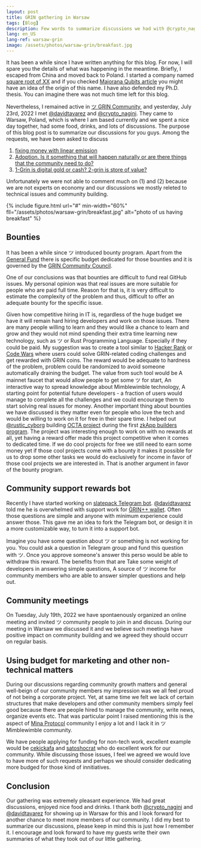```yaml
---
layout: post
title: GRIN gathering in Warsaw
tags: [Blog]
description: Few words to summarize discussions we had with @crypto_nagini and @davidtavarez on July 23, 2022 in Warsaw, Poland.
lang: en_US
lang-ref: warsaw-grin
image: /assets/photos/warsaw-grin/breakfast.jpg
---
```


It has been a while since I have written anything for this blog. For now, I will spare you the details of what was happening in the meantime. Briefly, I escaped from China and moved back to Poland. I started a company named [square root of XX](https://sqrtxx.com/) and if you checked [Majorana Qubits article](/2021/06/09/majorana-qubits/) you might have an idea of the origin of this name. I have also defended my Ph.D. thesis. You can imagine there was not much time left for this blog.

Nevertheless, I remained active in [ツ GRIN Community](), and yesterday, July 23rd, 2022 I met [@davidtavarez](https://twitter.com/davidtavarez) and [@crypto_nagini](https://twitter.com/crypto_nagini). They came to Warsaw, Poland, which is where I am based currently and we spent a nice day together, had some food, drinks, and lots of discussions. The purpose of this blog post is to summarize our discussions for you guys. Among the requests, we have been asked to discuss
1. [fixing money with linear emission](https://twitter.com/MWgrin_fr/status/1550604717344129024)
2. [Adoption. Is it something that will happen naturally or are there things that the community need to do?](https://twitter.com/cypto_life/status/1550498543667793924)
3. [1-Grin is digital gold or cash? 2-grin is store of value?](https://twitter.com/AhmetAk05138785/status/1550521479783239681)

Unfortunately we were not able to comment much on (1) and (2) because we are not experts on economy and our discussions we mostly releted to technical issues and community building.

{% include figure.html url="#"
min-width="60%" fll="/assets/photos/warsaw-grin/breakfast.jpg" alt="photo of us having breakfast" %}

## Bounties
It has been a while since ツ introduced bounty program. Apart from the [General Fund](https://grin.mw/fund) there is specific budget dedicated for those bounties and it is governed by the [GRIN Community Council](https://grincc.mw/).

One of our conclusions was that bounties are difficult to fund real GitHub issues. My personal opinion was that real issues are more suitable for people who are paid full time. Reason for that is, it is very difficult to estimate the complexity of the problem and thus, difficult to offer an adequate bounty for the specific issue.

Given how competitive hiring in IT is, regardless of the huge budget we have it will remain hard hiring developers and work on those issues. There are many people willing to learn and they would like a chance to learn and grow and they would not mind spending their extra time learning new technology, such as ツ or Rust Programming Language. Especially if they could be paid. My suggestion was to create a tool similar to [Hacker Rank](https://www.hackerrank.com/) or [Code Wars](https://www.codewars.com/) where users could solve GRIN-related coding challenges and get rewarded with GRIN coins. The reward would be adequate to hardness of the problem, problem could be randomized to avoid someone automatically draining the budget. The value from such tool would be
A mainnet faucet that would allow people to get some ツ for start,
An interactive way to spread knowledge about Mimblewimble technology,
A starting point for potential future developers - a fraction of users would manage to complete all the challenges and we could encourage them to start solving real issues for money.
Another important thing about bounties we have discussed is they matter even for people who love the tech and would be willing to work on it for free in their spare time. I helped out [@rustic_cyborg](https://twitter.com/rustic_cyborg) building [OCTA project](https://sammuti.substack.com/p/hacking-for-mina-zk-apps-builders?s=w) during the first [zkApp builders program](https://minaprotocol.com/blog/zkapps-builders-program-spring-2022-wrapup). The project was interesting enough to work on with no rewards at all, yet having a reward offer made this project competitive when it comes to dedicated time. If we do cool projects for free we still need to earn some money yet if those cool projects come with a bounty it makes it possible for us to drop some other tasks we would do exclusively for income in favor of those cool projects we are interested in. That is another argument in favor of the bounty program.

## Community support rewards bot
Recently I have started working on [slatepack Telegram bot](https://forum.grin.mw/t/telegram-bot-progress-thread-by-renzokuken/9882/30). [@davidtavarez](https://twitter.com/davidtavarez) told me he is overwhelmed with support work for [GRIN++ wallet](https://grinplusplus.github.io/). Often those questions are simple and anyone with minimum experience could answer those. This gave me an idea to fork the Telegram bot, or design it in a more customizable way, to turn it into a support bot.

Imagine you have some question about ツ or something is not working for you. You could ask a question in Telegram group and fund this question with ツ. Once you approve someone's answer this perso would be able to withdraw this reward. The benefits from that are
Take some weight of developers in answering simple questions,
A source of ツ income for community members who are able to answer simpler questions and help out.

## Community meetings
On Tuesday, July 19th, 2022 we have spontaenously organized an online meeting and invited ツ community people to join in and discuss. During our meeting in Warsaw we discussed it and we believe such meetings have positive impact on community building and we agreed they should occurr on regular basis.

## Using budget for marketing and other non-technical matters
During our discussions regarding community growth matters and general well-beign of our community members my impression was we all feel proud of not being a corporate project. Yet, at same time we felt we lack of certain structures that make developers and other community members simply feel good because there are people hired to manage the community, write news, organize events etc. That was particular point I raised mentioning this is the aspect of [Mina Protocol](https://minaprotocol.com/) community I enjoy a lot and I lack it in ツ Mimblewimble community.

We have people applying for funding for non-tech work, excellent example would be [cekickafa](https://forum.grin.mw/t/request-for-funding-cekickafa-june-september/9823) and [satoshocrat](https://forum.grin.mw/t/request-for-funding-assistant-groundskeeper-satoshocrat-july-sept-2022/9884/2) who do excellent work for our community. While discussing those issues, I feel we agreed we would love to have more of such requests and perhaps we should consider dedicating more budged for those kind of innitiatives.

## Conclusion
Our gathering was extremely pleasant experience. We had great discussions, enjoyed nice food and drinks. I thank both [@crypto_nagini](https://twitter.com/crypto_nagini) and [@davidtavarez](https://twitter.com/davidtavarez) for showing up in Warsaw for this and I look forward for another chance to meet more members of our community. I did my best to summarize our discussions, please keep in mind this is just how I remember it. I encourage and look forward to have my guests write their own summaries of what they took out of our little gathering.


